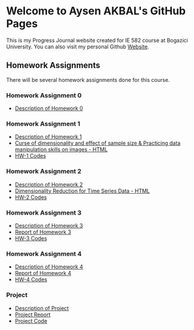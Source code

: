 # Welcome to Aysen AKBAL's GitHub Pages
This is my Progress Journal website created for IE 582 course at Bogazici University. You can also visit my personal Github [Website](https://github.com/AysenAkbal).

## Homework Assignments
There will be several homework assignments done for this course.

### Homework Assignment 0
* [Description of Homework 0](files/IE582_Fall21_Homework_0.pdf)

### Homework Assignment 1
* [Description of Homework 1](files/HW-1/IE582_Fall21_Homework1.pdf)
* [Curse of dimensionality and effect of sample size & Practicing data manipulation skills on images - HTML](files/HW-1/HW1.html)
* [HW-1 Codes](files/HW-1/HW1.ipynb)

### Homework Assignment 2
* [Description of Homework 2](files/HW-2/IE582_Fall21_Homework2.pdf)
* [Dimensionality Reduction for Time Series Data - HTML](files/HW-2/IE-582.HW2.html)
* [HW-2 Codes](files/HW-2/IE-582.HW2.ipynb)

### Homework Assignment 3
* [Description of Homework 3](files/HW-3/IE582_Fall21_Homework3.pdf)
* [Report of Homework 3](files/HW-3/HW-3.final.html)
* [HW-3 Codes](files/HW-3/HW-3.final.ipynb)

### Homework Assignment 4
* [Description of Homework 4](files/HW-4/IE582_Fall21_Homework4.pdf)
* [Report of Homework 4](files/HW-4/HW_4.html)
* [HW-4 Codes](files/HW-4/HW_4.ipynb)


### Project
* [Description of Project](files/Project/IE582_Fall21_Project.pdf)
* [Project Report](files/Project/ProjectReport.html)
* [Project Code](files/Project/ProjectReport.ipynb)